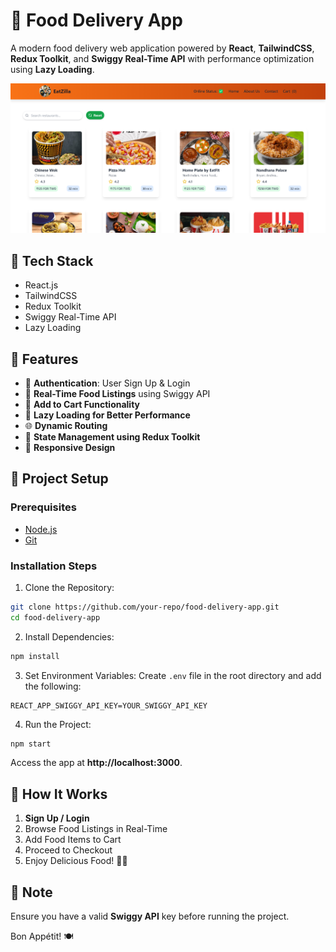 # 🍔 Food Delivery App

A modern food delivery web application powered by **React**, **TailwindCSS**, **Redux Toolkit**, and **Swiggy Real-Time API** with performance optimization using **Lazy Loading**.

<div align="center">
  <img src="./public/eatzilla.png" alt="Food Delivery App Background" width="800" />
</div>

## 🚀 Tech Stack

- React.js
- TailwindCSS
- Redux Toolkit
- Swiggy Real-Time API
- Lazy Loading

## 🔑 Features

- 🔐 **Authentication**: User Sign Up & Login
- 🍕 **Real-Time Food Listings** using Swiggy API
- 🛒 **Add to Cart Functionality**
- 🔄 **Lazy Loading for Better Performance**
- 🌐 **Dynamic Routing**
- 💪 **State Management using Redux Toolkit**
- 📱 **Responsive Design**

## 📌 Project Setup

### Prerequisites

- [Node.js](https://nodejs.org/)
- [Git](https://git-scm.com/)

### Installation Steps

1. Clone the Repository:

```bash
git clone https://github.com/your-repo/food-delivery-app.git
cd food-delivery-app
```

2. Install Dependencies:

```bash
npm install
```

3. Set Environment Variables:
   Create `.env` file in the root directory and add the following:

```env
REACT_APP_SWIGGY_API_KEY=YOUR_SWIGGY_API_KEY
```

4. Run the Project:

```bash
npm start
```

Access the app at **http://localhost:3000**.

## 🎯 How It Works

1. **Sign Up / Login**
2. Browse Food Listings in Real-Time
3. Add Food Items to Cart
4. Proceed to Checkout
5. Enjoy Delicious Food! 🍔🍕

## 📌 Note

Ensure you have a valid **Swiggy API** key before running the project.

Bon Appétit! 🍽️
